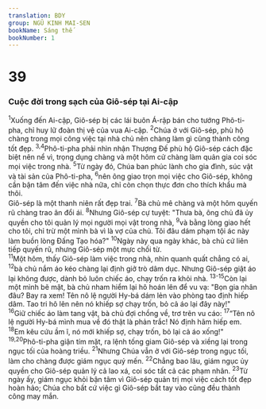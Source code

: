 ```yaml
---
translation: BDY
group: NGŨ KINH MAI-SEN
bookName: Sáng thế 
bookNumber: 1
---
```


<div class="title"><h1>39</h1><h3>Cuộc đời trong sạch của Giô-sép tại Ai-cập</h3></div>
<span class="verse sa_39_1"><sup>1</sup>Xuống đến Ai-cập, Giô-sép bị các lái buôn Á-rập bán cho tướng Phô-ti-pha, chỉ huy lữ đoàn thị vệ của vua Ai-cập. </span>
<span class="verse sa_39_2"><sup>2</sup>Chúa ở với Giô-sép, phù hộ chàng trong mọi công việc tại nhà chủ nên chàng làm gì cũng thành công tốt đẹp. </span>
<span class="verse sa_39_3 sa_39_4"><sup>3,4</sup>Phô-ti-pha phải nhìn nhận Thượng Đế phù hộ Giô-sép cách đặc biệt nên nể vì, trọng dụng chàng và một hôm cử chàng làm quản gia coi sóc mọi việc trong nhà. </span>
<span class="verse sa_39_5"><sup>5</sup>Từ ngày đó, Chúa ban phúc lành cho gia đình, súc vật và tài sản của Phô-ti-pha, </span>
<span class="verse sa_39_6"><sup>6</sup>nên ông giao trọn mọi việc cho Giô-sép, không cần bận tâm đến việc nhà nữa, chỉ còn chọn thực đơn cho thích khẩu mà thôi.<br/>Giô-sép là một thanh niên rất đẹp trai.</span>
<span class="verse sa_39_7"><sup>7</sup>Bà chủ mê chàng và một hôm quyến rũ chàng trao ân đổi ái. </span>
<span class="verse sa_39_8"><sup>8</sup>Nhưng Giô-sép cự tuyệt: &#34;Thưa bà, ông chủ đã ủy quyền cho tôi quản lý mọi người mọi vật trong nhà, </span>
<span class="verse sa_39_9"><sup>9</sup>và bằng lòng giao hết cho tôi, chỉ trừ một mình bà vì là vợ của chủ. Tôi đâu dám phạm tội ác này làm buồn lòng Đấng Tạo hóa?&#34; </span>
<span class="verse sa_39_10"><sup>10</sup>Ngày này qua ngày khác, bà chủ cứ liên tiếp quyến rũ, nhưng Giô-sép một mực chối từ.<br/></span>
<span class="verse sa_39_11"><sup>11</sup>Một hôm, thấy Giô-sép làm việc trong nhà, nhìn quanh quất chẳng có ai, </span>
<span class="verse sa_39_12"><sup>12</sup>bà chủ nắm áo kéo chàng lại định giở trò dâm dục. Nhưng Giô-sép giật áo lại không được, dành bỏ luôn chiếc áo, chạy trốn ra khỏi nhà. </span>
<span class="verse sa_39_13 sa_39_14 sa_39_15"><sup>13-15</sup>Còn lại một mình bẽ mặt, bà chủ nham hiểm lại hô hoán lên để vu vạ: &#34;Bọn gia nhân đâu? Bay ra xem! Tên nô lệ người Hy-bá dám lẻn vào phòng tao định hiếp dâm. Tao tri hô lên nên nó khiếp sợ chạy trốn, bỏ cả áo lại đây này!&#34;<br/></span>
<span class="verse sa_39_16"><sup>16</sup>Giữ chiếc áo làm tang vật, bà chủ đợi chồng về, trơ trẽn vu cáo: </span>
<span class="verse sa_39_17"><sup>17</sup>“Tên nô lệ người Hy-bá mình mua về đó thật là phản trắc! Nó định hãm hiếp em. </span>
<span class="verse sa_39_18"><sup>18</sup>Em kêu cứu ầm ĩ, nó mới khiếp sợ, chạy trốn, bỏ lại cả áo xống!&#34;<br/></span>
<span class="verse sa_39_19 sa_39_20"><sup>19,20</sup>Phô-ti-pha giận tím mặt, ra lệnh tống giam Giô-sép và xiềng lại trong ngục tối của hoàng triều. </span>
<span class="verse sa_39_21"><sup>21</sup>Nhưng Chúa vẫn ở với Giô-sép trong ngục tối, làm cho chàng được giám ngục quý mến. </span>
<span class="verse sa_39_22"><sup>22</sup>Chẳng bao lâu, giám ngục ủy quyền cho Giô-sép quản lý cả lao xá, coi sóc tất cả các phạm nhân. </span>
<span class="verse sa_39_23"><sup>23</sup>Từ ngày ấy, giám ngục khỏi bận tâm vì Giô-sép quản trị mọi việc cách tốt đẹp hoàn hảo; Chúa cho bất cứ việc gì Giô-sép bắt tay vào cũng đều thành công may mắn.</span>
